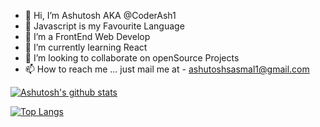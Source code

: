 - 👋 Hi, I’m Ashutosh AKA @CoderAsh1
- :whale: Javascript is my Favourite Language
- 👀 I’m a FrontEnd Web Develop
- 🌱 I’m currently learning React
- 💞️ I’m looking to collaborate on openSource Projects
- 📫 How to reach me ... just mail me at - ashutoshsasmal1@gmail.com

[![Ashutosh's github stats](https://github-readme-stats.vercel.app/api?username=CoderAsh1&count_private=true&show_icons=true&theme=react&hide_rank=false)](https://github.com/anuraghazra/github-readme-stats)




[![Top Langs](https://github-readme-stats.vercel.app/api/top-langs/?username=CoderAsh1&theme=tokyonight)](https://github.com/CoderAsh1/github-readme-stats)
<!---
CoderAsh1/CoderAsh1 is a ✨ special ✨ repository because its `README.md` (this file) appears on your GitHub profile.
You can click the Preview link to take a look at your changes.
--->
